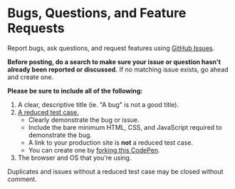 # Bugs, Questions, and Feature Requests

Report bugs, ask questions, and request features using [GitHub Issues](https://github.com/cferdinandi/smooth-scroll/issues).

**Before posting, do a search to make sure your issue or question hasn't already been reported or discussed.** If no matching issue exists, go ahead and create one.

**Please be sure to include all of the following:**

1. A clear, descriptive title (ie. "A bug" is not a good title).
2. [A reduced test case.](https://css-tricks.com/reduced-test-cases/)
	- Clearly demonstrate the bug or issue.
	- Include the bare minimum HTML, CSS, and JavaScript required to demonstrate the bug.
	- A link to your production site is **not** a reduced test case.
	- You can create one by [forking this CodePen](https://codepen.io/cferdinandi/pen/RqGLpz).
3. The browser and OS that you're using.

Duplicates and issues without a reduced test case may be closed without comment.